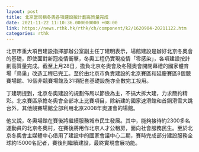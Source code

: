 ```yaml
---
layout: post
title: 北京當局稱冬奧各項建設按計劃高質量完成
date: 2021-11-22 11:10:36.000000000 +08:00
link: https://news.rthk.hk/rthk/ch/component/k2/1620904-20211122.htm
categories: rthk
---
```


北京市重大項目建設指揮部辦公室副主任丁建明表示，場館建設是辦好北京冬奧會的基礎，即使面對新冠疫情衝擊，冬奧工程仍實現疫情「零感染」，各項建設按計劃高質量完成。截至上月28日，擔負北京冬奧會及冬殘奧會開閉幕禮的國家體育場「鳥巢」改造工程已完工。至於由北京市負責建設的北京賽區和延慶賽區8個競賽場館、16個非競賽場館及31項配套基礎設施亦全數完工投用。

丁建明提到，北京冬奧建設的規劃佈局以節儉為主，不搞大拆大建，力求簡約精彩。北京賽區承擔冬奧會全部冰上比賽項目，除新建的國家速滑館和首鋼滑雪大跳台外，其他競賽場館全部利用北京2008年奧運會的場館。

他又說，冬奧場館在賽後將繼續服務城市民生發展。其中，能夠接待約2300多名運動員的北京冬奧村，在賽後將用作北京人才公租房，面向社會服務民生。至於北京冬奧會主媒體中心借用了建設中的國家會議中心二期，賽時完成部分建設服務全球約15000名記者，賽後則繼續建設，最終實現會展功能。
